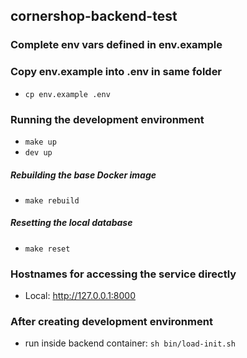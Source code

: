 ## cornershop-backend-test


### Complete env vars defined in env.example

### Copy env.example into .env in same folder
- `cp env.example .env`


### Running the development environment

* `make up`
* `dev up`

##### Rebuilding the base Docker image

* `make rebuild`

##### Resetting the local database

* `make reset`

### Hostnames for accessing the service directly

* Local: http://127.0.0.1:8000

### After creating development environment

- run inside backend container: `sh bin/load-init.sh` 
